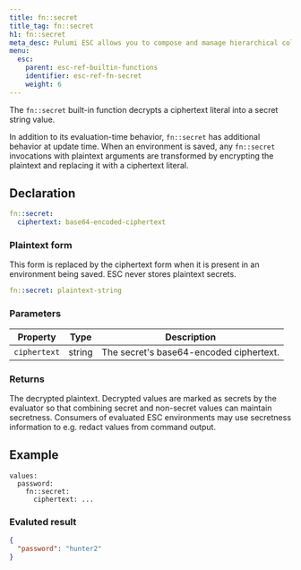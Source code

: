 ```yaml
---
title: fn::secret
title_tag: fn::secret
h1: fn::secret
meta_desc: Pulumi ESC allows you to compose and manage hierarchical collections of configuration and secrets and consume them in various ways.
menu:
  esc:
    parent: esc-ref-builtin-functions
    identifier: esc-ref-fn-secret
    weight: 6
---
```


The `fn::secret` built-in function decrypts a ciphertext literal into a secret string value.

In addition to its evaluation-time behavior, `fn::secret` has additional behavior at update time. When an environment is saved, any `fn::secret` invocations with plaintext arguments are transformed by encrypting the plaintext and replacing it with a ciphertext literal.

## Declaration

```yaml
fn::secret:
  ciphertext: base64-encoded-ciphertext
```

### Plaintext form

This form is replaced by the ciphertext form when it is present in an environment being saved. ESC never stores plaintext secrets.

```yaml
fn::secret: plaintext-string
```

### Parameters

| Property     | Type         | Description                                                       |
|--------------|--------------|-------------------------------------------------------------------|
| `ciphertext` | string       | The secret's base64-encoded ciphertext.

### Returns

The decrypted plaintext. Decrypted values are marked as secrets by the evaluator so that combining secret and non-secret values can maintain secretness. Consumers of evaluated ESC environments may use secretness information to e.g. redact values from command output.

## Example

```yaml:
values:
  password:
    fn::secret:
      ciphertext: ...
```

### Evaluted result

```json
{
  "password": "hunter2"
}
```
